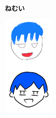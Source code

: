 ## ねむい
<html>
	<body>
		<img src="../satoshiinu.png" width=150 height=150><br>
		<img src="../newicon.png" width=150 height=150>
	</body>
</html>
